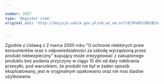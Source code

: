 ```yaml
---

number: 3957
type: 'Register item'
original_uri: 'http://decyzje.uokik.gov.pl/nd_wz_um.nsf/0/9FA8528B2B324E77C1257AB100411766?OpenDocument'


---
```


Zgodnie z Ustawą z 2 marca 2000 roku "O ochronie niektórych praw konsumentów oraz o odpowiedzialności za szkodę wyrządzoną przez produkt niebezpieczny" kupujący może zrezygnować z zakupionego produktu bez podania przyczyny w ciągu 10 dni od daty odebrania przesyłki, pod warunkiem, że produkt nie był w żaden sposób eksploatowany, jest w oryginalnym opakowaniu oraz nie nosi śladów użytkowania
